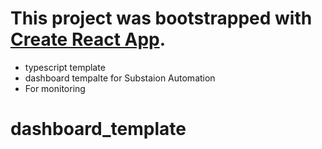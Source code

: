 # This project was bootstrapped with [Create React App](https://github.com/facebook/create-react-app).

- typescript template
- dashboard tempalte for Substaion Automation
- For monitoring

# dashboard_template
